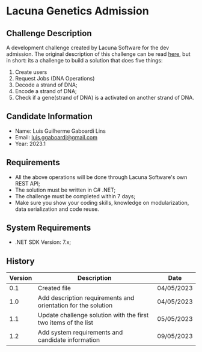 # Lacuna Genetics Admission

## Challenge Description

A development challenge created by Lacuna Software for the dev admission. The original description of this challenge can be read [here](https://gene.lacuna.cc), but in short: its a challenge to build a solution that does five things:

1. Create users
2. Request Jobs (DNA Operations)
3. Decode a strand of DNA;
4. Encode a strand of DNA;
5. Check if a gene(strand of DNA) is a activated on another strand of DNA.

## Candidate Information

- Name: Luís Guilherme Gaboardi Lins
- Email: luis.ggaboardi@gmail.com
- Year: 2023.1

## Requirements

- All the above operations will be done through Lacuna Software's own REST API;
- The solution must be written in C# .NET;
- The challenge must be completed within 7 days;
- Make sure you show your coding skills, knowledge on modularization, data serialization and code reuse.

## System Requirements

- .NET SDK Version: 7.x;

## History

| Version | Description                                                    | Date       |
| ------- | -------------------------------------------------------------- | ---------- |
| 0.1     | Created file                                                   | 04/05/2023 |
| 1.0     | Add description requirements and orientation for the solution  | 04/05/2023 |
| 1.1     | Update challenge solution with the first two items of the list | 05/05/2023 |
| 1.2     | Add system requirements and candidate information              | 09/05/2023 |
